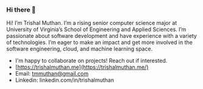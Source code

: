 ### Hi there 👋

Hi! I’m Trishal Muthan. I’m a rising senior computer science major at University of Virginia’s School of Engineering and Applied Sciences. I’m passionate about software development and have experience with a variety of technologies. I’m eager to make an impact and get more involved in the software engineering, cloud, and machine learning space.
- I'm happy to collaborate on projects! Reach out if interested.
- [https://trishalmuthan.me](https://trishalmuthan.me/)
- Email: tmmuthan@gmail.com
- Linkedin: linkedin.com/in/trishalmuthan
